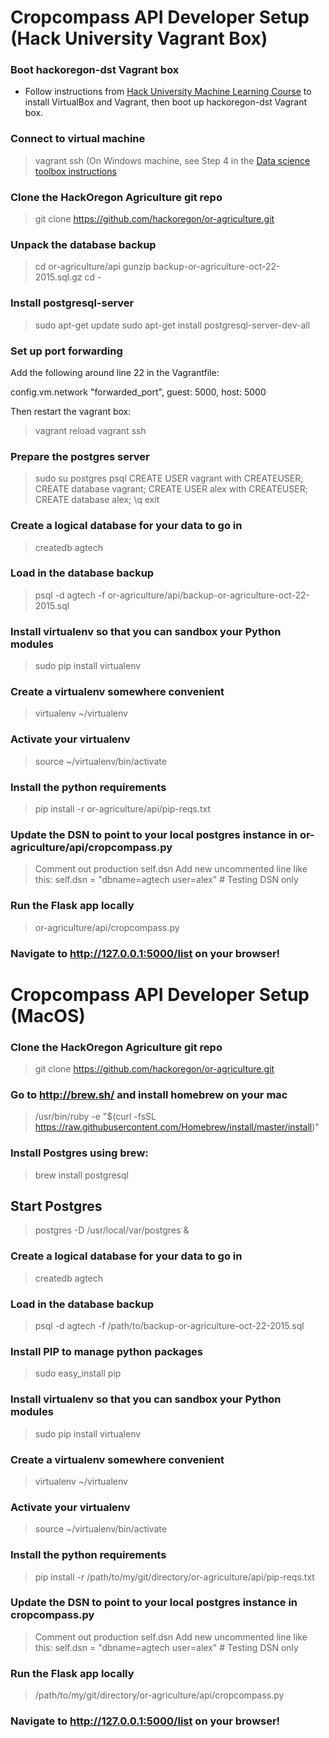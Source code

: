 # Cropcompass API Developer Setup (Hack University Vagrant Box)


### Boot hackoregon-dst Vagrant box

* Follow instructions from [Hack University Machine Learning Course](https://github.com/hackoregon/hack-university-machine-learning/blob/master/docs/install.md) to install VirtualBox and Vagrant, then boot up hackoregon-dst Vagrant box.

### Connect to virtual machine

> vagrant ssh 
(On Windows machine, see Step 4 in the [Data science toolbox instructions](http://datasciencetoolbox.org/)

### Clone the HackOregon Agriculture git repo
> git clone https://github.com/hackoregon/or-agriculture.git

### Unpack the database backup
> cd or-agriculture/api
> gunzip backup-or-agriculture-oct-22-2015.sql.gz
> cd -

### Install postgresql-server

> sudo apt-get update
> sudo apt-get install postgresql-server-dev-all

### Set up port forwarding
Add the following around line 22 in the Vagrantfile:

config.vm.network "forwarded_port", guest: 5000, host: 5000

Then restart the vagrant box:

> vagrant reload
> vagrant ssh


### Prepare the postgres server
> sudo su postgres 
> psql
> CREATE USER vagrant with CREATEUSER;
> CREATE database vagrant; 
> CREATE USER alex with CREATEUSER;
> CREATE database alex; 
> \q
> exit

### Create a logical database for your data to go in
> createdb agtech

### Load in the database backup
> psql -d agtech -f or-agriculture/api/backup-or-agriculture-oct-22-2015.sql

### Install virtualenv so that you can sandbox your Python modules
> sudo pip install virtualenv

### Create a virtualenv somewhere convenient
> virtualenv ~/virtualenv

### Activate your virtualenv
> source ~/virtualenv/bin/activate

### Install the python requirements
> pip install -r or-agriculture/api/pip-reqs.txt 

### Update the DSN to point to your local postgres instance in or-agriculture/api/cropcompass.py
> Comment out production self.dsn
> Add new uncommented line like this:
>         self.dsn = "dbname=agtech user=alex" # Testing DSN only

### Run the Flask app locally
> or-agriculture/api/cropcompass.py

### Navigate to http://127.0.0.1:5000/list on your browser!


# Cropcompass API Developer Setup (MacOS)

### Clone the HackOregon Agriculture git repo
> git clone https://github.com/hackoregon/or-agriculture.git

### Go to http://brew.sh/ and install homebrew on your mac
> /usr/bin/ruby -e "$(curl -fsSL https://raw.githubusercontent.com/Homebrew/install/master/install)"

### Install Postgres using brew:
> brew install postgresql

## Start Postgres
> postgres -D /usr/local/var/postgres &

### Create a logical database for your data to go in
> createdb agtech

### Load in the database backup
> psql -d agtech -f /path/to/backup-or-agriculture-oct-22-2015.sql

### Install PIP to manage python packages
> sudo easy_install pip

### Install virtualenv so that you can sandbox your Python modules
> sudo pip install virtualenv

### Create a virtualenv somewhere convenient
> virtualenv ~/virtualenv

### Activate your virtualenv
> source ~/virtualenv/bin/activate

### Install the python requirements
> pip install -r /path/to/my/git/directory/or-agriculture/api/pip-reqs.txt

### Update the DSN to point to your local postgres instance in cropcompass.py
> Comment out production self.dsn
> Add new uncommented line like this:
>         self.dsn = "dbname=agtech user=alex" # Testing DSN only


### Run the Flask app locally
> /path/to/my/git/directory/or-agriculture/api/cropcompass.py

### Navigate to http://127.0.0.1:5000/list on your browser!
